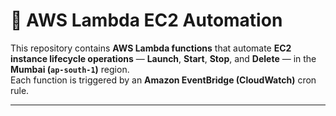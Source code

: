 # 🧩 AWS Lambda EC2 Automation

This repository contains **AWS Lambda functions** that automate **EC2 instance lifecycle operations** — **Launch**, **Start**, **Stop**, and **Delete** — in the **Mumbai (`ap-south-1`)** region.  
Each function is triggered by an **Amazon EventBridge (CloudWatch)** cron rule.

---
